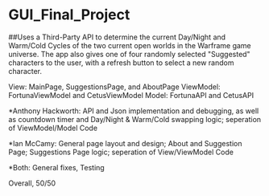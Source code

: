 # GUI_Final_Project

##Uses a Third-Party API to determine the current Day/Night and Warm/Cold Cycles of the two current open worlds in the Warframe game universe. The app also gives one of four randomly selected "Suggested" characters to the user, with a refresh button to select a new random character.

View: MainPage, SuggestionsPage, and AboutPage
ViewModel: FortunaViewModel and CetusViewModel
Model: FortunaAPI and CetusAPI

*Anthony Hackworth: API and Json implementation and debugging, as well as countdown timer and Day/Night & Warm/Cold swapping logic; seperation of ViewModel/Model Code

*Ian McCamy: General page layout and design; About and Suggestion Page; Suggestions Page logic; seperation of View/ViewModel Code

*Both: General fixes, Testing

Overall, 50/50
